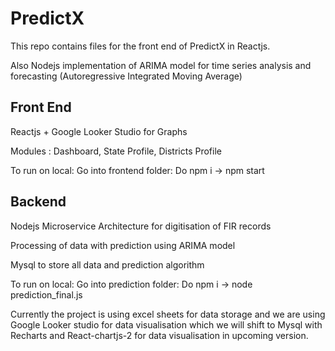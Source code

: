 # PredictX 

This repo contains files for the front end of PredictX in Reactjs.

Also Nodejs implementation of ARIMA model for time series analysis and forecasting (Autoregressive Integrated Moving Average)

## Front End 
Reactjs + Google Looker Studio for Graphs

Modules : Dashboard, State Profile, Districts Profile 

To run on local: Go into frontend folder: Do npm i -> npm start

## Backend 
Nodejs Microservice Architecture for digitisation of FIR records

Processing of data with prediction using ARIMA model 

Mysql to store all data and prediction algorithm

To run on local: Go into prediction folder: Do npm i -> node prediction_final.js

Currently the project is using excel sheets for data storage and we are using Google Looker studio for data visualisation which we will shift to Mysql with Recharts and React-chartjs-2 for data visualisation in upcoming version.
